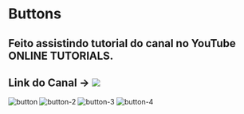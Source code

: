 # Buttons
## Feito assistindo tutorial do canal no YouTube ONLINE TUTORIALS.

## Link do Canal → <a href="https://www.youtube.com/c/OnlineTutorials4Designers" target="_blank"><img src="https://img.shields.io/badge/YouTube-FF0000?style=for-the-badge&logo=youtube&logoColor=white" target="_blank"></a> 

![button](https://user-images.githubusercontent.com/23384348/152422821-6f491b70-2f76-4efb-988e-3f8bf0799073.png)
![button-2](https://user-images.githubusercontent.com/23384348/152423045-edcc383e-8ffe-4241-803e-bbab9866cfcd.png)
![button-3](https://user-images.githubusercontent.com/23384348/152423543-2f51943e-52d5-4c2a-be64-495a63bbe6dc.png)
![button-4](https://user-images.githubusercontent.com/23384348/152423678-b9921c69-8a2e-4910-a696-fc43d184005c.png)
